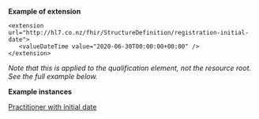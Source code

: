 
**Example of extension**

```
<extension url="http://hl7.co.nz/fhir/StructureDefinition/registration-initial-date">
   <valueDateTime value="2020-06-30T00:00:00+00:00" />
</extension>
```

_Note that this is applied to the qualification element, not the resource root. See the full example below._


**Example instances**

[Practitioner with initial date](Practitioner-practitioner-registration-initial-date.html)



